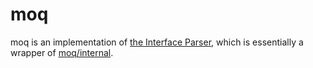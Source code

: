 # moq

moq is an implementation of [the Interface Parser](https://github.com/protogodev/protogo/blob/master/parser/ifacetool/parser.go#L119-L121), which is essentially a wrapper of [moq/internal](https://github.com/matryer/moq/tree/master/internal).
